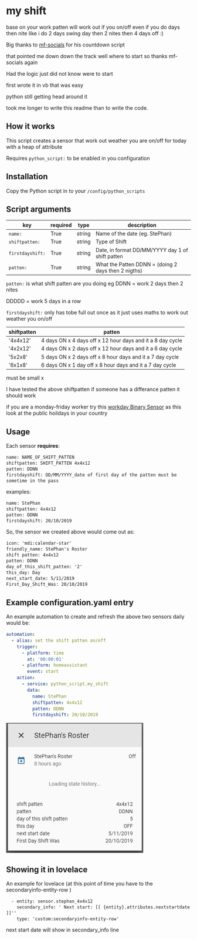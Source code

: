 # my shift
base on your work patten will work out if you on/off
even if you do days then nite like i do 2 days swing day then 2 nites then 4 days off :)

Big thanks to [mf-socials](https://github.com/mf-social/ps-date-countdown) for his countdown script 

that pointed me down down the track well where to start so thanks mf-socials again

Had the logic just did not know were to start 

first wrote it in vb that was easy

python still getting head around it

took me longer to write this readme than to write the code.

## How it works
This script creates a sensor that work out weather you are on/off for today
with a heap of attribute 



Requires `python_script:` to be enabled in you configuration

## Installation
Copy the Python script in to your `/config/python_scripts`

## Script arguments
key | required | type | description
-- | -- | -- | --
`name:` | True | string | Name of the date (eg. StePhan)
`shiftpatten:` | True | string | Type of Shift  
`firstdayshift:` | True | string | Date, in format DD/MM/YYYY day 1 of shift patten
`patten:` | True | string | What the Patten DDNN = (doing 2 days then 2 nigths)

`patten:` is what shift patten are you doing
eg
DDNN = work 2 days then 2 nites

DDDDD = work 5 days in a row

`firstdayshift:` only has tobe full out once as it just uses maths to work out weather you on/off



shiftpatten | patten
--|--
'4x4x12'|    4 days ON x 4 days off x 12 hour days and it a 8 day cycle 
'4x2x12'|    4 days ON x 2 days off x 12 hour days and it a 6 day cycle
'5x2x8'|    5 days ON x 2 days off x 8 hour days and it a 7 day cycle
'6x1x8' |    6 days ON x 1 day off x 8 hour days and it a 7 day cycle

must be small x

I have tested the above shiftpatten if someone has a differance patten it should work


if you are a monday-friday worker try this [workday Binary Sensor](https://www.home-assistant.io/integrations/workday/)
as this look at the public hoildays in your country

## Usage
Each sensor **requires**:

```
name: NAME_OF_SHIFT_PATTEN
shiftpatten: SHIFT_PATTEN 4x4x12
patten: DDNN
firstdayshift: DD/MM/YYYY_date of first day of the patten must be sometime in the pass
```

examples:

```
name: StePhan
shiftpatten: 4x4x12
patten: DDNN
firstdayshift: 20/10/2019
```
So, the sensor we created above would come out as:

```
icon: 'mdi:calendar-star'
friendly_name: StePhan's Roster
shift patten: 4x4x12
patten: DDNN
day_of_this_shift_patten: '2'
this_day: Day
next_start_date: 5/11/2019
First_Day_Shift_Was: 20/10/2019
```
## Example configuration.yaml entry
An example automation to create and refresh the above two sensors daily would be:

```yaml
automation:
  - alias: set the shift patten on/off
    trigger:
      - platform: time
        at: '00:00:01'
      - platform: homeassistant
        event: start
    action:
      - service: python_script.my_shift
        data:
          name: StePhan
          shiftpatten: 4x4x12
          patten: DDNN
          firstdayshift: 20/10/2019
```
![attributes](https://github.com/MYLE-01/my_shift/blob/master/attributes.PNG)

## Showing it in lovelace
An example for lovelace
(at this point of time you have to the secondaryinfo-entity-row )

```
  - entity: sensor.stephan_4x4x12
    secondary_info: ' Next start: [[ {entity}.attributes.nextstartdate ]]''
    type: 'custom:secondaryinfo-entity-row'
```
next start date will show in secondary_info line
